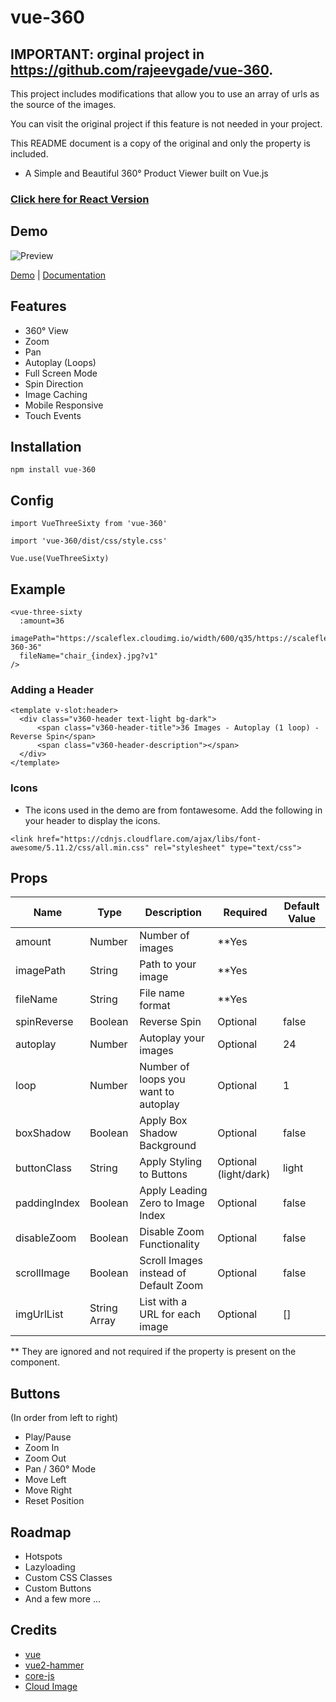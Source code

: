 # vue-360

## IMPORTANT: orginal project in https://github.com/rajeevgade/vue-360.

This project includes modifications that allow you to use an array of urls as the source of the images.

You can visit the original project if this feature is not needed in your project.

This README document is a copy of the original and only the <imgUrlList> property is included.

- A Simple and Beautiful 360&deg; Product Viewer built on Vue.js

### [Click here for React Version](https://github.com/rajeevgade/react-360)

## Demo

![Preview](https://www.techsolate.com/vue-360-viewer/demo.gif)

[Demo](https://vue-360.now.sh/) | [Documentation](https://rajeevgade.github.io/vue-360)

## Features

- 360&deg; View
- Zoom
- Pan
- Autoplay (Loops)
- Full Screen Mode
- Spin Direction
- Image Caching
- Mobile Responsive
- Touch Events


## Installation
```
npm install vue-360
```

## Config

```
import VueThreeSixty from 'vue-360'

import 'vue-360/dist/css/style.css'

Vue.use(VueThreeSixty)
```

## Example
```
<vue-three-sixty 
  :amount=36
  imagePath="https://scaleflex.cloudimg.io/width/600/q35/https://scaleflex.ultrafast.io/https://scaleflex.airstore.io/demo/chair-360-36"
  fileName="chair_{index}.jpg?v1"
/>
```
### Adding a Header
```
<template v-slot:header>
  <div class="v360-header text-light bg-dark">
      <span class="v360-header-title">36 Images - Autoplay (1 loop) - Reverse Spin</span>
      <span class="v360-header-description"></span>
  </div>
</template>
```

### Icons
- The icons used in the demo are from fontawesome. Add the following in your header to display the icons.
```
<link href="https://cdnjs.cloudflare.com/ajax/libs/font-awesome/5.11.2/css/all.min.css" rel="stylesheet" type="text/css">
```

## Props

| Name | Type | Description | Required | Default Value |
| --- | --- | --- | --- | --- |
| amount | Number | Number of images | **Yes |
| imagePath | String | Path to your image | **Yes |
| fileName | String | File name format | **Yes |
| spinReverse | Boolean | Reverse Spin | Optional | false |
| autoplay | Number | Autoplay your images | Optional | 24 |
| loop | Number | Number of loops you want to autoplay | Optional | 1 |
| boxShadow | Boolean | Apply Box Shadow Background | Optional | false |
| buttonClass | String | Apply Styling to Buttons | Optional (light/dark) | light |
| paddingIndex | Boolean | Apply Leading Zero to Image Index | Optional | false |
| disableZoom | Boolean | Disable Zoom Functionality | Optional | false |
| scrollImage | Boolean | Scroll Images instead of Default Zoom | Optional | false |
| imgUrlList | String Array | List with a URL for each image | Optional | [] |

** They are ignored and not required if the <imgUrlList> property is present on the component.

## Buttons 

(In order from left to right)

- Play/Pause
- Zoom In
- Zoom Out
- Pan / 360&deg; Mode
- Move Left
- Move Right
- Reset Position


## Roadmap

- Hotspots
- Lazyloading
- Custom CSS Classes
- Custom Buttons
- And a few more ...

## Credits

- [vue](https://vuejs.org/)
- [vue2-hammer](https://hammerjs.github.io/)
- [core-js](https://github.com/zloirock/core-js)
- [Cloud Image](https://www.cloudimage.io/)
